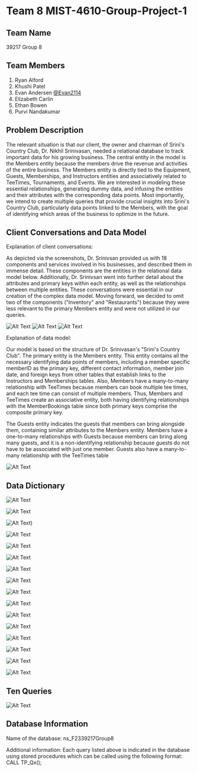 # Team 8 MIST-4610-Group-Project-1

## Team Name
39217 Group 8

## Team Members
1. Ryan Alford
2. Khushi Patel
3. Evan Andersen [@Evan2114](https://github.com/Evan2114)
4. Elizabeth Carlin
5. Ethan Bowen
6. Purvi Nandakumar

## Problem Description
The relevant situation is that our client, the owner and chairman of Srini's Country Club, Dr. Nikhil Srinivasan, needed a relational database to track important data for his growing business. The central entity in the model is the Members entity because the members drive the revenue and activities of the entire business. The Members entity is directly tied to the Equipment, Guests, Memberships, and Instructors entities and associatively related to TeeTimes, Tournaments, and Events. We are interested in modeling these essential relationships, generating dummy data, and infusing the entities and their attributes with the corresponding data points. Most importantly, we intend to create multiple queries that provide crucial insights into Srini's Country Club, particularly data points linked to the Members, with the goal of identifying which areas of the business to optimize in the future.

## Client Conversations and Data Model

Explanation of client conversations:

As depicted via the screenshots, Dr. Srinivsan provided us with 18 components and services involved in his businesses, and described them in immense detail. These components are the entities in the relational data model below. Additionally, Dr. Srinivsan went into further detail about the attributes and primary keys within each entity, as well as the relationships between multiple entities. These conversations were essential in our creation of the complex data model. Moving forward, we decided to omit two of the components ("Inventory" and "Restaurants") because they were less relevant to the primary Members entity and were not utilized in our queries. 

![Alt Text](https://github.com/Evan2114/MIST-4610-Group-Project-1/blob/main/Conversation%201.png)
![Alt Text](https://github.com/Evan2114/MIST-4610-Group-Project-1/blob/main/Conversation%202.png)
![Alt Text](https://github.com/Evan2114/MIST-4610-Group-Project-1/blob/main/Conversation%203.png)

Explanation of data model:

Our model is based on the structure of Dr. Srinivasan's "Srini's Country Club". The primary entity is the Members entity. This entity contains all the necessary identifying data points of members, including a member specific memberID as the primary key, different contact information, member join date, and foreign keys from other tables that establish links to the Instructors and Memberships tables. Also, Members have a many-to-many relationship with TeeTimes because members can book multiple tee times, and each tee time can consist of multiple members. Thus, Members and TeeTimes create an associative entity, both having identifying relationships with the MemberBookings table since both primary keys comprise the composite primary key.

The Guests entity indicates the guests that members can bring alongside them, containing similar attributes to the Members entity. Members have a one-to-many relationships with Guests because members can bring along many guests, and it is a non-identifying relationship because guests do not have to be associated with just one member. Guests also have a many-to-many relationship with the TeeTimes table

![Alt Text](https://github.com/Evan2114/MIST-4610-Group-Project-1/blob/main/Data%20Model.png)

## Data Dictionary

![Alt Text](https://github.com/Evan2114/MIST-4610-Group-Project-1/blob/main/Courses.png)

![Alt Text](https://github.com/Evan2114/MIST-4610-Group-Project-1/blob/main/Employees.png)

![Alt Text](https://github.com/Evan2114/MIST-4610-Group-Project-1/blob/main/Equipment.png))

![Alt Text](https://github.com/Evan2114/MIST-4610-Group-Project-1/blob/main/Events.png)

![Alt Text](https://github.com/Evan2114/MIST-4610-Group-Project-1/blob/main/GolfCarts.png)

![Alt Text](https://github.com/Evan2114/MIST-4610-Group-Project-1/blob/main/GuestBookings.png)

![Alt Text](https://github.com/Evan2114/MIST-4610-Group-Project-1/blob/main/Guests.png)

![Alt Text](https://github.com/Evan2114/MIST-4610-Group-Project-1/blob/main/Instructors.png)

![Alt Text](https://github.com/Evan2114/MIST-4610-Group-Project-1/blob/main/MemberBookings.png)

![Alt Text](https://github.com/Evan2114/MIST-4610-Group-Project-1/blob/main/MemberEvents.png)

![Alt Text](https://github.com/Evan2114/MIST-4610-Group-Project-1/blob/main/Members.png)

![Alt Text](https://github.com/Evan2114/MIST-4610-Group-Project-1/blob/main/Memberships.png)

![Alt Text](https://github.com/Evan2114/MIST-4610-Group-Project-1/blob/main/Member%20Tournaments.png)

![Alt Text](https://github.com/Evan2114/MIST-4610-Group-Project-1/blob/main/ProShop.png)

![Alt Text](https://github.com/Evan2114/MIST-4610-Group-Project-1/blob/main/TeeTimes.png)

![Alt Text](https://github.com/Evan2114/MIST-4610-Group-Project-1/blob/main/Tournaments.png)

## Ten Queries

![Alt Text](https://github.com/Evan2114/MIST-4610-Group-Project-1/blob/main/Feature%20Table.png)

## Database Information
Name of the database: ns_F2339217Group8

Additional information: Each query listed above is indicated in the database using stored procedures which can be called using the following format: CALL TP_Qx();
